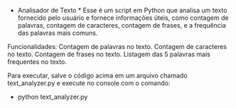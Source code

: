 
* Analisador de Texto *
Esse é um script em Python que analisa um texto fornecido pelo usuário e fornece informações úteis, como contagem de palavras, contagem de caracteres, contagem de frases, e a frequência das palavras mais comuns.

Funcionalidades:
Contagem de palavras no texto.
Contagem de caracteres no texto.
Contagem de frases no texto.
Listagem das 5 palavras mais frequentes no texto.

Para executar, salve o código acima em um arquivo chamado text_analyzer.py e execute no console com o comando: 
* python text_analyzer.py 
